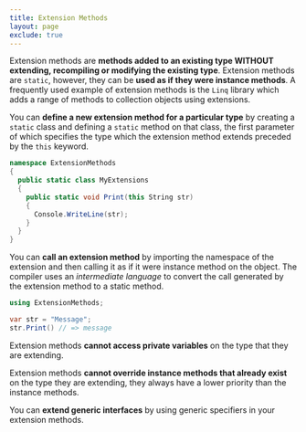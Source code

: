 ```yaml
---
title: Extension Methods
layout: page
exclude: true
---
```


Extension methods are **methods added to an existing type WITHOUT extending, recompiling or modifying the existing type**. Extension methods are `static`, however, they can be **used as if they were instance methods**. A frequently used example of extension methods is the `Linq` library which adds a range of methods to collection objects using extensions.

You can **define a new extension method for a particular type** by creating a `static` class and defining a `static` method on that class, the first parameter of which specifies the type which the extension method extends preceded by the `this` keyword.
```csharp
namespace ExtensionMethods
{
  public static class MyExtensions
  {
    public static void Print(this String str)
    {
      Console.WriteLine(str);
    }
  }
}
```

You can **call an extension method** by importing the namespace of the extension and then calling it as if it were instance method on the object. The compiler uses an *intermediate language* to convert the call generated by the extension method to a static method.
```csharp
using ExtensionMethods;

var str = "Message";
str.Print() // => message
```

Extension methods **cannot access private variables** on the type that they are extending.

Extension methods **cannot override instance methods that already exist** on the type they are extending, they always have a lower priority than the instance methods.

You can **extend generic interfaces** by using generic specifiers in your extension methods.
<!--stackedit_data:
eyJoaXN0b3J5IjpbLTExNTc1MTg2MiwtMTg2MDI3OTI5OCwxNj
ExODUyMzM0LDg0NTgwOTA2XX0=
-->
